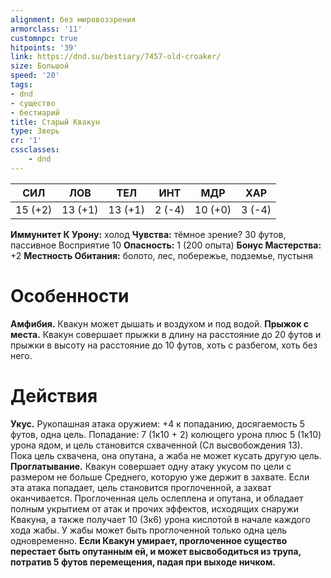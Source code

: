 ```yaml
---
alignment: без мировоззрения
armorclass: '11'
customnpc: true
hitpoints: '39'
link: https://dnd.su/bestiary/7457-old-croaker/
size: Большой
speed: '20'
tags:
- dnd
- существо
- бестиарий
title: Старый Квакун
type: Зверь
cr: '1'
cssclasses:
    - dnd
---
```



| СИЛ | ЛОВ | ТЕЛ | ИНТ | МДР | ХАР |
|---|---|---|---|---|---|
| 15 (+2) | 13 (+1) | 13 (+1) | 2 (-4) | 10 (+0) | 3 (-4) |
**Иммунитет К Урону:** холод
**Чувства:** тёмное зрение? 30 футов, пассивное Восприятие 10
**Опасность:** 1 (200 опыта)
**Бонус Мастерства:** +2
**Местность Обитания:** болото, лес, побережье, подземье, пустыня


# Особенности
**Амфибия.** Квакун может дышать и воздухом и под водой.
**Прыжок с места.** Квакун совершает прыжки в длину на расстояние до 20 футов и прыжки в высоту на расстояние до 10 футов, хоть с разбегом, хоть без него.


# Действия
**Укус.** Рукопашная атака оружием: +4 к попаданию, досягаемость 5 футов, одна цель. Попадание: 7 (1к10 + 2) колющего урона плюс 5 (1к10) урона ядом, и цель становится схваченной (Сл высвобождения 13). Пока цель схвачена, она опутана, а жаба не может кусать другую цель.
**Проглатывание.** Квакун совершает одну атаку укусом по цели с размером не больше Среднего, которую уже держит в захвате. Если эта атака попадает, цель становится проглоченной, а захват оканчивается. Проглоченная цель ослеплена и опутана, и обладает полным укрытием от атак и прочих эффектов, исходящих снаружи Квакуна, а также получает 10 (3к6) урона кислотой в начале каждого хода жабы. У жабы может быть проглоченной только одна цель одновременно.
**Если Квакун умирает, проглоченное существо перестает быть опутанным ей, и может высвободиться из трупа, потратив 5 футов перемещения, падая при выходе ничком.**